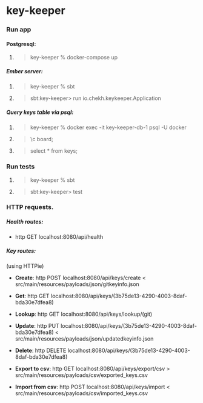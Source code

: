 # key-keeper

### Run app

#### Postgresql:
1) > key-keeper % docker-compose up

##### Ember server:
1) > key-keeper % sbt 
2) > sbt:key-keeper> run io.chekh.keykeeper.Application
   
##### Query keys table via psql:
1) > key-keeper % docker exec -it key-keeper-db-1 psql -U docker
2) > \c board;
3) > select * from keys;

### Run tests
1) > key-keeper % sbt
2) > sbt:key-keeper> test

### HTTP requests.

##### Health routes:
* http GET localhost:8080/api/health

##### Key routes:
(using HTTPie)
* **Create**: http POST localhost:8080/api/keys/create < src/main/resources/payloads/json/gitkeyinfo.json
* **Get**: http GET localhost:8080/api/keys/(3b75de13-4290-4003-8daf-bda30e7dfea8)       
* **Lookup**: http GET localhost:8080/api/keys/lookup/(git)
* **Update**: http PUT localhost:8080/api/keys/(3b75de13-4290-4003-8daf-bda30e7dfea8) < src/main/resources/payloads/json/updatedkeyinfo.json
* **Delete**: http DELETE localhost:8080/api/keys/(3b75de13-4290-4003-8daf-bda30e7dfea8)   

* **Export to csv**: http GET localhost:8080/api/keys/export/csv > src/main/resources/payloads/csv/exported_keys.csv
* **Import from csv**: http POST localhost:8080/api/keys/import < src/main/resources/payloads/csv/imported_keys.csv
